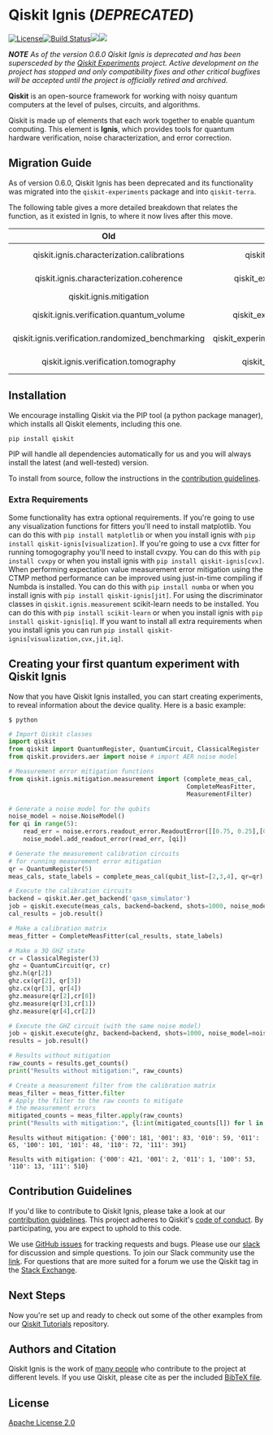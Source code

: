 # Qiskit Ignis (_DEPRECATED_)

[![License](https://img.shields.io/github/license/Qiskit/qiskit-ignis.svg?style=popout-square)](https://opensource.org/licenses/Apache-2.0)[![Build Status](https://img.shields.io/travis/com/Qiskit/qiskit-ignis/master.svg?style=popout-square)](https://travis-ci.com/Qiskit/qiskit-ignis)[![](https://img.shields.io/github/release/Qiskit/qiskit-ignis.svg?style=popout-square)](https://github.com/Qiskit/qiskit-ignis/releases)[![](https://img.shields.io/pypi/dm/qiskit-ignis.svg?style=popout-square)](https://pypi.org/project/qiskit-ignis/)

**_NOTE_** _As of the version 0.6.0 Qiskit Ignis is deprecated and has been
supersceded by the
[Qiskit Experiments](https://github.com/Qiskit/qiskit-experiments) project.
Active development on the project has stopped and only compatibility fixes
and other critical bugfixes will be accepted until the project is officially
retired and archived._

**Qiskit** is an open-source framework for working with noisy quantum computers at the level of pulses, circuits, and algorithms.

Qiskit is made up of elements that each work together to enable quantum computing. This element is **Ignis**, which provides tools for quantum hardware verification, noise characterization, and error correction.

## Migration Guide

As of version 0.6.0, Qiskit Ignis has been deprecated and its functionality 
was migrated into the `qiskit-experiments` package and into `qiskit-terra`.

The following table gives a more detailed breakdown that relates the function, as it existed in Ignis, 
to where it now lives after this move.

| Old | New | Library |
| :---: | :---: | :---: |
| qiskit.ignis.characterization.calibrations | qiskit_experiments.library.calibration | qiskit-experiments |
| qiskit.ignis.characterization.coherence | qiskit_experiments.library.characterization | qiskit-experiments |
| qiskit.ignis.mitigation | qiskit_terra.mitigation | qiskit-terra |
| qiskit.ignis.verification.quantum_volume | qiskit_experiments.library.quantum_volume | qiskit-experiments |
| qiskit.ignis.verification.randomized_benchmarking | qiskit_experiments.library.randomized_benchmarking | qiskit-experiments |
| qiskit.ignis.verification.tomography | qiskit_experiments.library.tomography | qiskit-experiments |





## Installation

We encourage installing Qiskit via the PIP tool (a python package manager), which installs all Qiskit elements, including this one.

```bash
pip install qiskit
```

PIP will handle all dependencies automatically for us and you will always install the latest (and well-tested) version.

To install from source, follow the instructions in the [contribution guidelines](./CONTRIBUTING.md).

### Extra Requirements

Some functionality has extra optional requirements. If you're going to use any
visualization functions for fitters you'll need to install matplotlib. You
can do this with `pip install matplotlib` or when you install ignis with
`pip install qiskit-ignis[visualization]`. If you're going to use a cvx fitter
for running tomogography you'll need to install cvxpy. You can do this with
`pip install cvxpy` or when you install ignis with
`pip install qiskit-ignis[cvx]`. When performing expectation value measurement
error mitigation using the CTMP method performance can be improved using
just-in-time compiling if Numbda is installed. You can do this with
`pip install numba` or when you install ignis with
`pip install qiskit-ignis[jit]`. For using the discriminator classes in
`qiskit.ignis.measurement` scikit-learn needs to be installed. You can do this with
`pip install scikit-learn` or when you install ignis with
`pip install qiskit-ignis[iq]`. If you want to install all extra requirements
when you install ignis you can run `pip install qiskit-ignis[visualization,cvx,jit,iq]`.

## Creating your first quantum experiment with Qiskit Ignis
Now that you have Qiskit Ignis installed, you can start creating experiments, to reveal information about the device quality. Here is a basic example:

```
$ python
```

```python
# Import Qiskit classes
import qiskit
from qiskit import QuantumRegister, QuantumCircuit, ClassicalRegister
from qiskit.providers.aer import noise # import AER noise model

# Measurement error mitigation functions
from qiskit.ignis.mitigation.measurement import (complete_meas_cal,
                                                 CompleteMeasFitter, 
                                                 MeasurementFilter)

# Generate a noise model for the qubits
noise_model = noise.NoiseModel()
for qi in range(5):
    read_err = noise.errors.readout_error.ReadoutError([[0.75, 0.25],[0.1, 0.9]])
    noise_model.add_readout_error(read_err, [qi])

# Generate the measurement calibration circuits
# for running measurement error mitigation
qr = QuantumRegister(5)
meas_cals, state_labels = complete_meas_cal(qubit_list=[2,3,4], qr=qr)

# Execute the calibration circuits
backend = qiskit.Aer.get_backend('qasm_simulator')
job = qiskit.execute(meas_cals, backend=backend, shots=1000, noise_model=noise_model)
cal_results = job.result()

# Make a calibration matrix
meas_fitter = CompleteMeasFitter(cal_results, state_labels)

# Make a 3Q GHZ state
cr = ClassicalRegister(3)
ghz = QuantumCircuit(qr, cr)
ghz.h(qr[2])
ghz.cx(qr[2], qr[3])
ghz.cx(qr[3], qr[4])
ghz.measure(qr[2],cr[0])
ghz.measure(qr[3],cr[1])
ghz.measure(qr[4],cr[2])

# Execute the GHZ circuit (with the same noise model)
job = qiskit.execute(ghz, backend=backend, shots=1000, noise_model=noise_model)
results = job.result()

# Results without mitigation
raw_counts = results.get_counts()
print("Results without mitigation:", raw_counts)

# Create a measurement filter from the calibration matrix
meas_filter = meas_fitter.filter
# Apply the filter to the raw counts to mitigate 
# the measurement errors
mitigated_counts = meas_filter.apply(raw_counts)
print("Results with mitigation:", {l:int(mitigated_counts[l]) for l in mitigated_counts})
```

```
Results without mitigation: {'000': 181, '001': 83, '010': 59, '011': 65, '100': 101, '101': 48, '110': 72, '111': 391}

Results with mitigation: {'000': 421, '001': 2, '011': 1, '100': 53, '110': 13, '111': 510}
```

## Contribution Guidelines

If you'd like to contribute to Qiskit Ignis, please take a look at our
[contribution guidelines](./CONTRIBUTING.md). This project adheres to Qiskit's [code of conduct](./CODE_OF_CONDUCT.md). By participating, you are expect to uphold to this code.

We use [GitHub issues](https://github.com/Qiskit/qiskit-ignis/issues) for tracking requests and bugs. Please use our [slack](https://qiskit.slack.com) for discussion and simple questions. To join our Slack community use the [link](https://join.slack.com/t/qiskit/shared_invite/enQtNDc2NjUzMjE4Mzc0LTMwZmE0YTM4ZThiNGJmODkzN2Y2NTNlMDIwYWNjYzA2ZmM1YTRlZGQ3OGM0NjcwMjZkZGE0MTA4MGQ1ZTVmYzk). For questions that are more suited for a forum we use the Qiskit tag in the [Stack Exchange](https://quantumcomputing.stackexchange.com/questions/tagged/qiskit).

## Next Steps

Now you're set up and ready to check out some of the other examples from our
[Qiskit Tutorials](https://github.com/Qiskit/qiskit-iqx-tutorials/tree/master/qiskit/advanced/ignis) repository.

## Authors and Citation

Qiskit Ignis is the work of [many people](https://github.com/Qiskit/qiskit-ignis/graphs/contributors) who contribute
to the project at different levels. If you use Qiskit, please cite as per the included [BibTeX file](https://github.com/Qiskit/qiskit/blob/master/Qiskit.bib).

## License

[Apache License 2.0](LICENSE.txt)
